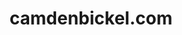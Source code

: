 ---
layout: post
title: camdenbickel.com
tools: HTML, CSS, Jekyll, Skeleton.css
description: This website!
link: http://camdenbickel.com
image: camdenbickel.png
color: e74c3c
---
